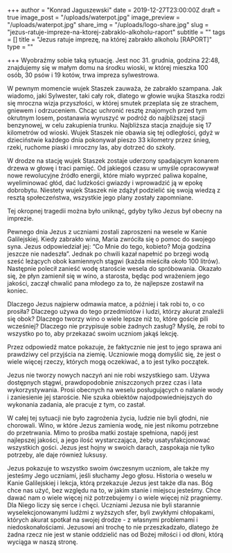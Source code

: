 +++
author = "Konrad Jaguszewski"
date = 2019-12-27T23:00:00Z
draft = true
image_post = "/uploads/waterpot.jpg"
image_preview = "/uploads/waterpot.jpg"
share_img = "/uploads/logo-share.jpg"
slug = "jezus-ratuje-impreze-na-ktorej-zabraklo-alkoholu-raport"
subtitle = ""
tags = []
title = "Jezus ratuje imprezę, na której zabrakło alkoholu [RAPORT]"
type = ""

+++
Wyobraźmy sobie taką sytuację. Jest noc 31. grudnia, godzina 22:48, znajdujemy się w małym domu na środku wioski, w której mieszka 100 osób, 30 psów i 19 kotów, trwa impreza sylwestrowa.

W pewnym momencie wujek Staszek zauważa, że zabrakło szampana. Jak wiadomo, jaki Sylwester, taki cały rok, dlatego w głowie wujka Staszka rodzi się mroczna wizja przyszłości, w której smutek przeplata się ze strachem, gniewem i odrzuceniem. Chcąc uchronić resztę znajomych przed tym okrutnym losem, postanawia wyruszyć w podróż do najbliższej stacji benzynowej, w celu zakupienia trunku. Najbliższa stacja znajduje się 17 kilometrów od wioski. Wujek Staszek nie obawia się tej odległości, gdyż w dzieciństwie każdego dnia pokonywał pieszo 33 kilometry przez śnieg, rzeki, ruchome piaski i mroczny las, aby dotrzeć do szkoły.

W drodze na stację wujek Staszek zostaje uderzony spadającym konarem drzewa w głowę i traci pamięć. Od jakiegoś czasu w umyśle opracowywał nowe rewolucyjne źródło energii, które miało wyprzeć paliwa kopalne, wyeliminować głód, dać ludzkości gwiazdy i wprowadzić ją w epokę dobrobytu. Niestety wujek Staszek nie zdążył podzielić się swoją wiedzą z resztą społeczeństwa, wszystkie jego plany zostały zapomniane.

Tej okropnej tragedii można było uniknąć, gdyby tylko Jezus był obecny na imprezie.

Pewnego dnia Jezus z uczniami zostali zaproszeni na wesele w Kanie Galilejskiej. Kiedy zabrakło wina, Maria zwróciła się o pomoc do swojego syna. Jezus odpowiedział jej: “Co Mnie do tego, kobieto? Moja godzina jeszcze nie nadeszła”. Jednak po chwili kazał napełnić po brzegi wodą sześć leżących obok kamiennych stągwi (każda mieściła około 100 litrów). Następnie polecił zanieść wodę staroście wesela do spróbowania. Okazało się, że płyn zamienił się w wino, a starosta, będąc pod wrażeniem jego jakości, zaczął chwalić pana młodego za to, że najlepsze zostawił na koniec.

Dlaczego Jezus najpierw odmawia matce, a później i tak robi to, o co prosiła? Dlaczego używa do tego przedmiotów i ludzi, którzy akurat znaleźli się obok? Dlaczego tworzy wino o wiele lepsze niż to, które goście pili wcześniej? Dlaczego nie przypisuje sobie żadnych zasług? Myślę, że robi to wszystko po to, aby przekazać swoim uczniom jakąś lekcję.

Przez odpowiedź matce pokazuje, że faktycznie nie jest to jego sprawa ani prawdziwy cel przyjścia na ziemię. Uczniowie mogą domyślić się, że jest o wiele więcej rzeczy, których mogą oczekiwać, a to jest tylko początek.

Jezus nie tworzy nowych naczyń ani nie robi wszystkiego sam. Używa dostępnych stągwi, prawdopodobnie zniszczonych przez czas i lata wykorzystywania. Prosi obecnych na weselu posługujących o nalanie wody i zaniesienie jej staroście. Nie szuka obiektów najodpowiedniejszych do wykonania zadania, ale pracuje z tym, co zastał.

W całej tej sytuacji nie było zagrożenia życia, ludzie nie byli głodni, nie chorowali. Wino, w które Jezus zamienia wodę, nie jest nikomu potrzebne do przetrwania. Mimo to prośba matki zostaje spełniona, napój jest najlepszej jakości, a jego ilość wystarczająca, żeby usatysfakcjonować wszystkich gości. Jezus jest hojny w swoich darach, zaspokaja nie tylko potrzeby, ale daje również luksusy.

Jezus pokazuje to wszystko swoim ówczesnym uczniom, ale także my jesteśmy Jego uczniami, jeśli słuchamy Jego głosu. Historia o weselu w Kanie Galilejskiej i lekcja, którą przekazuje Jezus jest także dla nas. Bóg chce nas użyć, bez względu na to, w jakim stanie i miejscu jesteśmy. Chce dawać nam o wiele więcej niż potrzebujemy i o wiele więcej niż pragniemy. Dla Niego liczy się serce i chęci. Uczniami Jezusa nie byli starannie wyselekcjonowanymi ludźmi z wyższych sfer, byli zwykłymi chłopakami, których akurat spotkał na swojej drodze - z własnymi problemami i niedoskonałościami. Jezusowi ani trochę to nie przeszkadzało, dlatego że żadna rzecz nie jest w stanie oddzielić nas od Bożej miłości i od dłoni, którą wyciąga w naszą stronę.